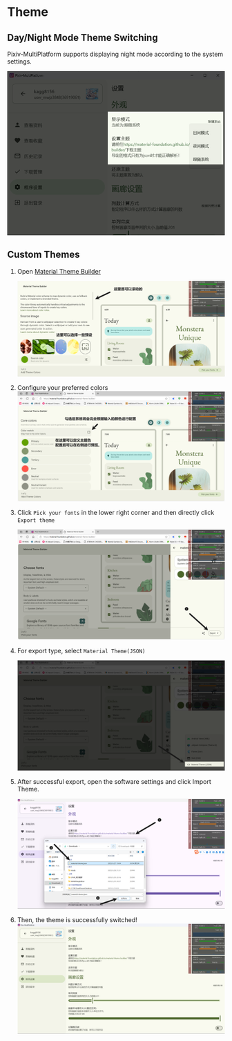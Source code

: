 # Theme

## Day/Night Mode Theme Switching

Pixiv-MultiPlatform supports displaying night mode according to the system settings.

![image-20250127185618969](./theme.assets/image-20250127185618969.png)

## Custom Themes

1. Open [Material Theme Builder](https://material-foundation.github.io/material-theme-builder/)

   ![image-20250127185957340](./theme.assets/image-20250127185957340.png)

2. Configure your preferred colors
   ![image-20250127190141529](./theme.assets/image-20250127190141529.png)

3. Click `Pick your fonts` in the lower right corner and then directly click `Export theme`

   ![image-20250127190311349](./theme.assets/image-20250127190311349.png)

4. For export type, select `Material Theme(JSON)`

   ![image-20250127190405154](./theme.assets/image-20250127190405154.png)

5. After successful export, open the software settings and click Import Theme.

   ![image-20250127190521785](./theme.assets/image-20250127190521785.png)

6. Then, the theme is successfully switched! ![image-20250127190556868](./theme.assets/image-20250127190556868.png)